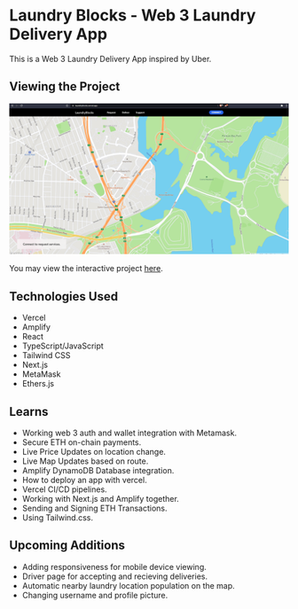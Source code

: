 # Laundry Blocks - Web 3 Laundry Delivery App

This is a Web 3 Laundry Delivery App inspired by Uber.

## Viewing the Project

![Demo](assets/demo.gif)

You may view the interactive project [here](https://laundryblocks.vercel.app).

## Technologies Used

- Vercel
- Amplify
- React
- TypeScript/JavaScript
- Tailwind CSS
- Next.js
- MetaMask
- Ethers.js

## Learns

- Working web 3 auth and wallet integration with Metamask.
- Secure ETH on-chain payments.
- Live Price Updates on location change.
- Live Map Updates based on route.
- Amplify DynamoDB Database integration.
- How to deploy an app with vercel.
- Vercel CI/CD pipelines.
- Working with Next.js and Amplify together.
- Sending and Signing ETH Transactions.
- Using Tailwind.css.

## Upcoming Additions

- Adding responsiveness for mobile device viewing.
- Driver page for accepting and recieving deliveries.
- Automatic nearby laundry location population on the map.
- Changing username and profile picture.
